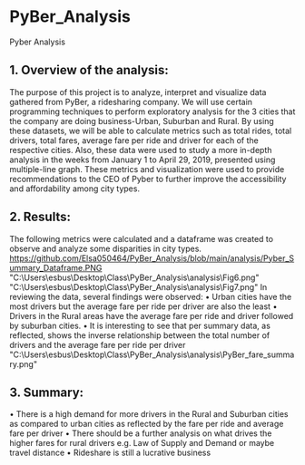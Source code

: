 # PyBer_Analysis
Pyber Analysis 
## 1. Overview of the analysis:
The purpose of this project is to analyze, interpret and visualize data gathered from PyBer, a ridesharing company. We will use certain programming techniques to perform exploratory analysis for the 3 cities that the company are doing business-Urban, Suburban and Rural. By using these datasets, we will be able to calculate metrics such as total rides, total drivers, total fares, average fare per ride and driver for each of the respective cities. Also, these data were used to study a more in-depth analysis in the weeks from January 1 to April 29, 2019, presented using multiple-line graph. These metrics and visualization were used to provide recommendations to the CEO of Pyber to further improve the accessibility and affordability among city types.
## 2. Results:
The following metrics were calculated and a dataframe was created to observe and analyze some disparities in city types.
https://github.com/Elsa050464/PyBer_Analysis/blob/main/analysis/Pyber_Summary_Dataframe.PNG
"C:\Users\esbus\Desktop\Class\PyBer_Analysis\analysis\Fig6.png"
"C:\Users\esbus\Desktop\Class\PyBer_Analysis\analysis\Fig7.png"
In reviewing the data, several findings were observed: 
•	Urban cities have the most drivers but the average fare per ride per driver are also the least
•	Drivers in the Rural areas have the average fare per ride and driver followed by suburban cities. 
•	It is interesting to see that per summary data, as reflected, shows the inverse relationship between the total number of drivers and the average fare per ride per driver  
"C:\Users\esbus\Desktop\Class\PyBer_Analysis\analysis\PyBer_fare_summary.png"
## 3. Summary:
 •	There is a high demand for more drivers in the Rural and Suburban cities as compared to urban cities as reflected by the fare per ride and average fare per driver 
 •	There should be a further analysis on what drives the higher fares for rural drivers e.g. Law of Supply and Demand or maybe travel distance 
 •	Rideshare is still a lucrative business 
